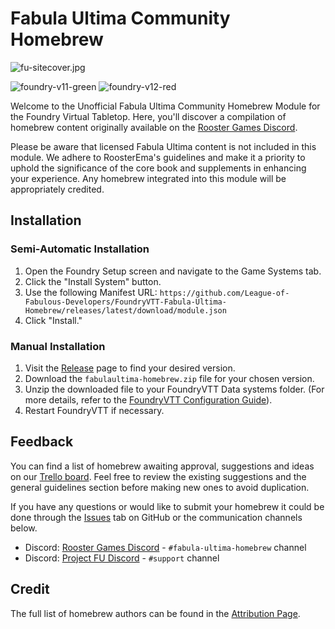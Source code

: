 # Fabula Ultima Community Homebrew

![fu-sitecover.jpg](https://trello.com/1/cards/64db0994c4a8791322c8b2e2/attachments/64f476a7f1dc332714f44c8c/download/fu-sitecover.jpg)

![foundry-v11-green](https://img.shields.io/badge/foundry-v11-green) 
![foundry-v12-red](https://img.shields.io/badge/foundry-v12-red)

Welcome to the Unofficial Fabula Ultima Community Homebrew Module for the Foundry Virtual Tabletop. Here, you'll discover a compilation of homebrew content originally available on the [Rooster Games Discord](https://discord.gg/G9qGbn2).

Please be aware that licensed Fabula Ultima content is not included in this module. We adhere to RoosterEma's guidelines and make it a priority to uphold the significance of the core book and supplements in enhancing your experience. Any homebrew integrated into this module will be appropriately credited.

## Installation

### Semi-Automatic Installation

1. Open the Foundry Setup screen and navigate to the Game Systems tab.
2. Click the "Install System" button.
3. Use the following Manifest URL: `https://github.com/League-of-Fabulous-Developers/FoundryVTT-Fabula-Ultima-Homebrew/releases/latest/download/module.json`
4. Click "Install."

### Manual Installation

1. Visit the [Release](https://github.com/League-of-Fabulous-Developers/FoundryVTT-Fabula-Ultima-Homebrew/releases "‌") page to find your desired version.
2. Download the `fabulaultima-homebrew.zip` file for your chosen version.
3. Unzip the downloaded file to your FoundryVTT Data systems folder. (For more details, refer to the [FoundryVTT Configuration Guide](https://foundryvtt.com/article/configuration/#where-user-data "‌")).
4. Restart FoundryVTT if necessary.

## Feedback

You can find a list of homebrew awaiting approval, suggestions and ideas on our [Trello board](https://trello.com/b/CfN05cie/fabula-ultima-homebrew "‌"). Feel free to review the existing suggestions and the general guidelines section before making new ones to avoid duplication.

If you have any questions or would like to submit your homebrew it could be done through the [Issues](https://github.com/League-of-Fabulous-Developers/FoundryVTT-Fabula-Ultima-Homebrew/issues) tab on GitHub or the communication channels below.

- Discord: [Rooster Games Discord](https://discord.gg/G9qGbn2) - `#fabula-ultima-homebrew` channel
- Discord: [Project FU Discord](https://discord.gg/SNuxpzCgVB) - `#support` channel

## Credit

The full list of homebrew authors can be found in the [Attribution Page](https://github.com/League-of-Fabulous-Developers/FoundryVTT-Fabula-Ultima-Homebrew/blob/main/ATTRIBUTIONS.md).

